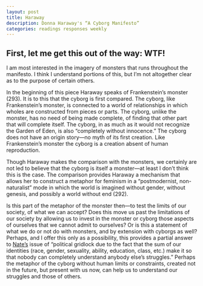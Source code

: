 ```yaml
---
layout: post
title: Haraway
description: Donna Haraway's “A Cyborg Manifesto”
categories: readings responses weekly
---
```


## First, let me get this out of the way: WTF!

I am most interested in the imagery of monsters that runs throughout the manifesto.  I think I understand portions of this, but I’m not altogether clear as to the purpose of certain others. 

In the beginning of this piece Haraway speaks of Frankenstein’s monster (293).  It is to this that the cyborg is first compared.  The cyborg, like Frankenstein’s monster, is connected to a world of relationships in which wholes are constructed from pieces or parts.  The cyborg, unlike the monster, has no need of being made complete, of finding that other part that will complete itself.  The cyborg, in as much as it would not recognize the Garden of Eden, is also “completely without innocence.”  The cyborg does not have an origin story—no myth of its first creation.  Like Frankenstein’s monster the cyborg is a creation absent of human reproduction.   

Though Haraway makes the comparison with the monsters, we certainly are not led to believe that the cyborg is itself a monster—at least I don’t think this is the case.  The comparison provides Haraway a mechanism that allows her to construct a metaphor for feminism in a “postmodernist, non-naturalist” mode in which the world is imagined without gender, without genesis, and possibly a world without end (292).

Is this part of the metaphor of the monster then—to test the limits of our society, of what we can accept?  Does this move us past the limitations of our society by allowing us to invest in the monster or cyborg those aspects of ourselves that we cannot admit to ourselves?  Or is this a statement of what we do or not do with monsters, and by extension with cyborgs as well?  Perhaps, and I offer this only as a possibility, this provides a partial answer to [Nate’s]( http://nattybee.github.io/blog/2016-02-10/haraway.html) issue of “political gridlock due to the fact that the sum of our identities (race, gender, sexuality, ability, education, class, etc.) make it so that nobody can completely understand anybody else’s struggles.”  Perhaps the metaphor of the cyborg without human limits or constraints, created not in the future, but present with us now, can help us to understand our struggles and those of others.


